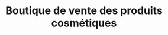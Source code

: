 ---
title: "Boutique de vente des produits cosmétiques"
url: /macenta/boutique-de-vente-des-produits-cosmetiques/
shop: Kosmetik
---